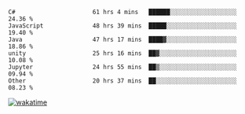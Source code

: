 <!--START_SECTION:waka-->

```text
C#                      61 hrs 4 mins   ██████░░░░░░░░░░░░░░░░░░░   24.36 %
JavaScript              48 hrs 39 mins  █████░░░░░░░░░░░░░░░░░░░░   19.40 %
Java                    47 hrs 17 mins  ████▓░░░░░░░░░░░░░░░░░░░░   18.86 %
unity                   25 hrs 16 mins  ██▓░░░░░░░░░░░░░░░░░░░░░░   10.08 %
Jupyter                 24 hrs 55 mins  ██▒░░░░░░░░░░░░░░░░░░░░░░   09.94 %
Other                   20 hrs 37 mins  ██░░░░░░░░░░░░░░░░░░░░░░░   08.23 %
```

<!--END_SECTION:waka-->
[![wakatime](https://wakatime.com/badge/user/6c2f442e-41b4-42e3-bc06-d5d8203ad1da.svg)](https://wakatime.com/@6c2f442e-41b4-42e3-bc06-d5d8203ad1da)
